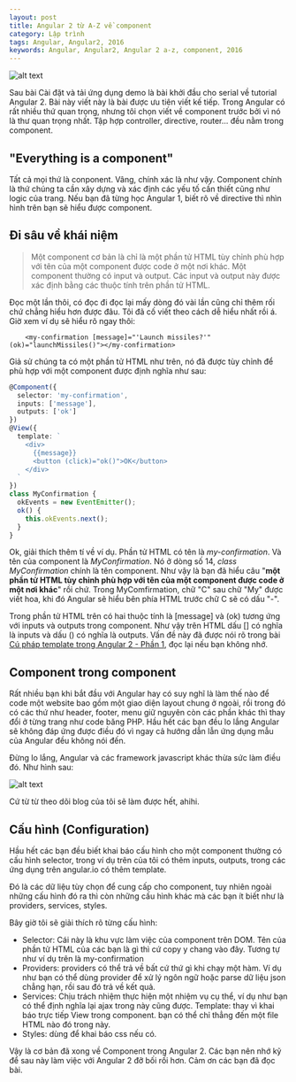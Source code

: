 ```yaml
---
layout: post
title: Angular 2 từ A-Z về component
category: Lập trình
tags: Angular, Angular2, 2016
keywords: Angular, Angular2, Angular 2 a-z, component, 2016
---
```


![alt text](https://3.bp.blogspot.com/-dZE73m_xDmA/WFLYByetysI/AAAAAAAABjU/mHeO_K22Va02O3IFXP-OtmgOEfW3DderQCLcB/s640/angular_1_component_approximation.png "Angular 2 từ A-Z về component")

Sau bài Cài đặt và tải ứng dụng demo là bài khởi đầu cho serial về tutorial Angular 2. Bài này viết này là bài được ưu tiên viết kế tiếp. Trong Angular có rất nhiều thứ quan trọng, nhưng tôi chọn viết về component trước bởi vì nó là thư quan trọng nhất. Tập hợp controller, directive, router... đều nằm trong component.

## "Everything is a component"

Tất cả mọi thứ là conponent. Vâng, chính xác là như vậy. Component chính là thứ chúng ta cần xây dựng và xác định các yếu tố cần thiết cũng như logic của trang. Nếu bạn đã từng học Angular 1, biết rõ về directive thì nhìn hình trên bạn sẽ hiểu được component.

## Đi sâu về khái niệm

> Một component cơ bản là chỉ là một phần tử HTML tùy chỉnh phù hợp với tên của một component được code ở một nơi khác. Một component thường có input và output. Các input và output này được xác định bằng các thuộc tính trên phần tử HTML.

Đọc một lần thôi, có đọc đi đọc lại mấy dòng đó vài lần cũng chỉ thêm rối chứ chẳng hiểu hơn được đâu. Tôi đã cố viết theo cách dễ hiểu nhất rồi á. Giờ xem ví dụ sẽ hiểu rõ ngay thôi:

```
	<my-confirmation [message]="'Launch missiles?'" (ok)="launchMissiles()"></my-confirmation>
```

Giả sử chúng ta có một phần tử HTML như trên, nó đã được tùy chỉnh để phù hợp với một component được định nghĩa như sau:

```typescript
@Component({
  selector: 'my-confirmation',
  inputs: ['message'],
  outputs: ['ok']
})
@View({
  template: `
    <div>
      {{message}}
      <button (click)="ok()">OK</button>
    </div>
  `
})
class MyConfirmation {
  okEvents = new EventEmitter();
  ok() {
    this.okEvents.next();
  }
}
```

Ok, giải thích thêm tí về ví dụ. Phần tử HTML có tên là *my-confirmation*. Và tên của component là *MyConfirmation*. Nó ở dòng số 14, *class MyConfirmation* chính là tên component. Như vậy là bạn đã hiểu câu "**một phần tử HTML tùy chỉnh phù hợp với tên của một component được code ở một nơi khác**" rồi chứ. Trong MyComfirmation, chữ "C" sau chữ "My" được viết hoa, khi đó Angular sẽ hiểu bên phía HTML trước chữ C sẽ có dấu "-".

Trong phần tử HTML trên có hai thuộc tính là [message] và (ok) tương ứng với inputs và outputs trong component. Như vậy trên HTML dấu [] có nghĩa là inputs và dấu () có nghĩa là outputs. Vấn đề này đã được nói rõ trong bài [Cú pháp template trong Angular 2 - Phần 1](http://www.peamon.com/2016/12/cu-phap-template-trong-angular-2-phan-1.html), đọc lại nếu bạn không nhớ.

## Component trong component

Rất nhiều bạn khi bắt đầu với Angular hay có suy nghĩ là làm thế nào để code một website bao gồm một giao diện layout chung ở ngoài, rồi trong đó có các thứ như header, footer, menu giữ nguyên còn các phần khác thì thay đổi ở từng trang như code băng PHP. Hầu hết các bạn đều lo lắng Angular sẽ không đáp ứng được điều đó vì ngay cả hướng dẫn lẫn ứng dụng mẫu của Angular đều không nói đến.

Đừng lo lắng, Angular và các framework javascript khác thừa sức làm điều đó. Như hình sau:

![alt text](https://3.bp.blogspot.com/-2BXMmT6Mp_0/WFLkwB-cEsI/AAAAAAAABjs/akQ5I44GnJs4eHLC1RuTRziZ1kvnf_GwgCLcB/s400/component%2Bin%2Bcomponent.jpg "Component trong component")

Cứ từ từ theo dõi blog của tôi sẽ làm được hết, ahihi.

## Cấu hình (Configuration)

Hầu hết các bạn đều biết khai báo cấu hình cho một component thường có cấu hình selector, trong ví dụ trên của tôi có thêm inputs, outputs, trong các ứng dụng trên angular.io có thêm template.

Đó là các dữ liệu tùy chọn để cung cấp cho component, tuy nhiên ngoài những cấu hình đó ra thì còn những cấu hình khác mà các bạn ít biết như là providers, services, styles. 

Bây giờ tôi sẽ giải thích rõ từng cấu hình:
- Selector: Cái này là khu vực làm việc của component trên DOM. Tên của phần tử HTML của các bạn là gì thì cứ copy y chang vào đây. Tương tự như ví dụ trên là my-confirmation
- Providers: providers có thể trả về bất cứ thứ gì khi chạy một hàm. Ví dụ như bạn có thể dùng provider để xử lý ngôn ngữ hoặc parse dữ liệu json chẳng hạn, rồi sau đó trả về kết quả.
- Services: Chịu trách nhiệm thực hiện một nhiệm vụ cụ thể, ví dụ như bạn có thể định nghĩa lại ajax trong này cũng được.
Template: thay vì khai báo trực tiếp View trong component. bạn có thể chỉ thẳng đến một file HTML nào đó trong này.
- Styles: dùng để khai báo css nếu có.

Vậy là cơ bản đã xong về Component trong Angular 2. Các bạn nên nhớ kỹ để sau này làm việc với Angular 2 đỡ bối rối hơn. Cảm ơn các bạn đã đọc bài.